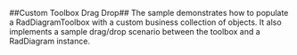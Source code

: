 ##Custom Toolbox Drag Drop##
The sample demonstrates how to populate a RadDiagramToolbox with a custom business collection of objects. 
It also implements a sample drag/drop scenario between the toolbox and a RadDiagram instance.